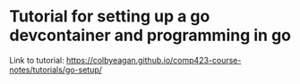 # Tutorial for setting up a go devcontainer and programming in go
Link to tutorial: https://colbyeagan.github.io/comp423-course-notes/tutorials/go-setup/
